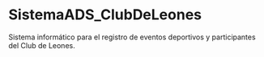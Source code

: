 # SistemaADS_ClubDeLeones
Sistema informático para el registro de eventos deportivos y participantes del Club de Leones.
